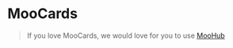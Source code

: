 <!DOCTYPE html>
<html>

<head>
  <meta charset="utf-8">
  <meta name="viewport" content="width=device-width, initial-scale=1.0">
  <title>Home</title>
  <link rel="stylesheet" href="https://stackedit.io/style.css" />
</head>

<body class="stackedit">
  <div class="stackedit__html"><h1 id="moocards">MooCards</h1>
<blockquote>
<p>If you love MooCards, we would love for you to use <a href="home">MooHub</a></p>
</blockquote>
</div>
</body>

</html>

